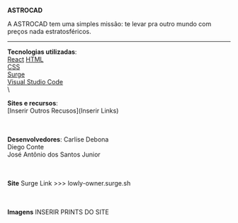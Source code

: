 **ASTROCAD**

A ASTROCAD tem uma simples missão: te levar pra outro mundo com preços nada estratosféricos.

__________________________________________________________________________________________________________


**Tecnologias utilizadas**:\
[React](https://reactjs.org/)
[HTML](https://html.spec.whatwg.org/multipage/)\
[CSS](https://www.w3.org/Style/CSS/Overview.en.html)\
[Surge](https://surge.sh/)\
[Visual Studio Code](https://code.visualstudio.com/docs/editor/vscode-web)
\
\

**Sites e recursos**:\
[Inserir Outros Recusos](Inserir Links)

\
\
**Desenvolvedores**:
Carlise Debona\
Diego Conte\
José Antônio dos Santos Junior

\
\
**Site**
Surge Link >>> lowly-owner.surge.sh

\
\
**Imagens**
INSERIR PRINTS DO SITE
